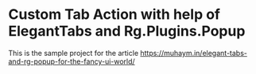# Custom Tab Action with help of ElegantTabs and Rg.Plugins.Popup
This is the sample project for the article https://muhaym.in/elegant-tabs-and-rg-popup-for-the-fancy-ui-world/
